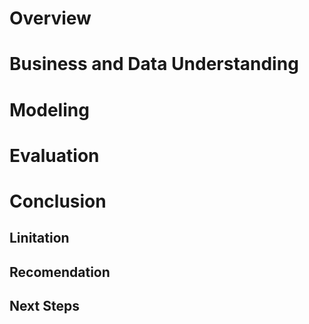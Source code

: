 # Overview

# Business and Data Understanding

# Modeling

# Evaluation

# Conclusion

## Linitation

## Recomendation

## Next Steps

